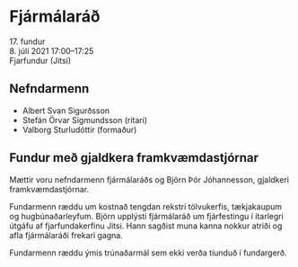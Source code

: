 # Fjármálaráð

17\. fundur  
8\. júlí 2021 17:00–17:25  
Fjarfundur (Jitsi)

## Nefndarmenn

* Albert Svan Sigurðsson
* Stefán Örvar Sigmundsson (ritari)
* Valborg Sturludóttir (formaður)

## Fundur með gjaldkera framkvæmdastjórnar

Mættir voru nefndarmenn fjármálaráðs og Björn Þór Jóhannesson, gjaldkeri framkvæmdastjórnar.

Fundarmenn ræddu um kostnað tengdan rekstri tölvukerfis, tækjakaupum og hugbúnaðarleyfum. Björn upplýsti fjármálaráð um fjárfestingu í ítarlegri útgáfu af fjarfundakerfinu Jitsi. Hann sagðist muna kanna nokkur atriði og afla fjármálaráði frekari gagna.

Fundarmenn ræddu ýmis trúnaðarmál sem ekki verða tíunduð í fundargerð.